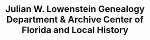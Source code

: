 ---
layout: repo
title: "Julian W. Lowenstein Genealogy Department & 
Archive Center of Florida and Local History 
"
id: 1049
permalink: repos/1049/
---